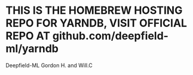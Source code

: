 # THIS IS THE HOMEBREW HOSTING REPO FOR YARNDB, VISIT OFFICIAL REPO AT  github.com/deepfield-ml/yarndb

Deepfield-ML Gordon H. and Will.C
